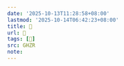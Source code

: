 ```yaml
---
date: '2025-10-13T11:28:58+08:00'
lastmod: '2025-10-14T06:42:23+08:00'
title: 󰟢
url: 󰟢
tags: [𣋋]
src: GHZR
note:
---
```

